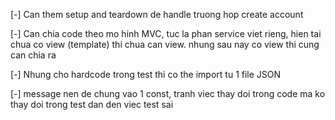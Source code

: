 [-] Can them setup and teardown de handle truong hop create account

[-] Can chia code theo mo hinh MVC, tuc la phan service viet rieng, hien tai chua co view (template) thi chua can view. nhung sau nay co view thi cung can chia ra

[-] Nhung cho hardcode trong test thi co the import tu 1 file JSON

[-] message nen de chung vao 1 const, tranh viec thay doi trong code ma ko 
thay doi trong test dan den viec test sai
